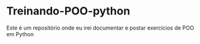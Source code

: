 # Treinando-POO-python
Este é um repositório onde eu irei documentar e postar exercícios de POO em Python
